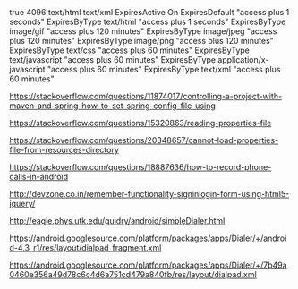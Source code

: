 


<weblogic-web-app>
   <container-descriptor>
      <gzip-compression>
         <enabled>true</enabled>
         <min-content-length>4096</min-content-length>
         <content-type>text/html</content-type>
         <content-type>text/xml</content-type>
      </gzip-compression>
   </container-descriptor>
</weblogic-web-app>


<IfModule mod_expires.c>
  ExpiresActive On
  ExpiresDefault "access plus 1 seconds"
  ExpiresByType text/html "access plus 1 seconds"
  ExpiresByType image/gif "access plus 120 minutes"
  ExpiresByType image/jpeg "access plus 120 minutes"
  ExpiresByType image/png "access plus 120 minutes"
  ExpiresByType text/css "access plus 60 minutes"
  ExpiresByType text/javascript "access plus 60 minutes"
  ExpiresByType application/x-javascript "access plus 60 minutes"
  ExpiresByType text/xml "access plus 60 minutes"
</IfModule>

https://stackoverflow.com/questions/11874017/controlling-a-project-with-maven-and-spring-how-to-set-spring-config-file-using

https://stackoverflow.com/questions/15320863/reading-properties-file

https://stackoverflow.com/questions/20348657/cannot-load-properties-file-from-resources-directory

https://stackoverflow.com/questions/18887636/how-to-record-phone-calls-in-android

http://devzone.co.in/remember-functionality-signinlogin-form-using-html5-jquery/

http://eagle.phys.utk.edu/guidry/android/simpleDialer.html

https://android.googlesource.com/platform/packages/apps/Dialer/+/android-4.3_r1/res/layout/dialpad_fragment.xml

https://android.googlesource.com/platform/packages/apps/Dialer/+/7b49a0460e356a49d78c6c4d6a751cd479a840fb/res/layout/dialpad.xml
